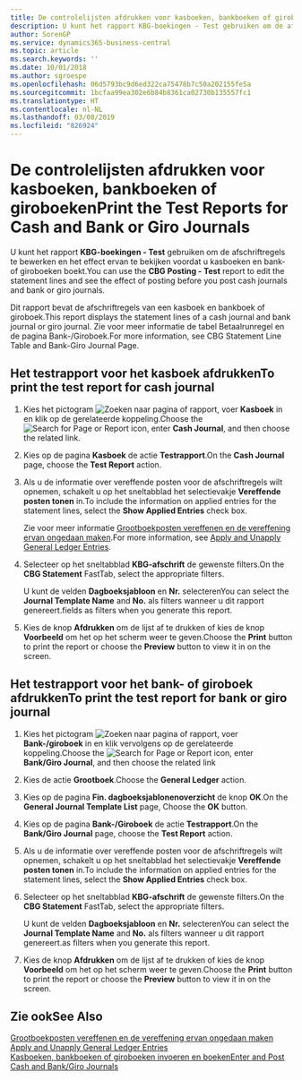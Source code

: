 ```yaml
---
title: De controlelijsten afdrukken voor kasboeken, bankboeken of giroboeken
description: U kunt het rapport KBG-boekingen - Test gebruiken om de afschriftregels te bewerken en het effect ervan te bekijken voordat u kasboeken en bank- of giroboeken boekt.
author: SorenGP
ms.service: dynamics365-business-central
ms.topic: article
ms.search.keywords: ''
ms.date: 10/01/2018
ms.author: sgroespe
ms.openlocfilehash: 06d5793bc9d6ed322ca75478b7c50a202155fe5a
ms.sourcegitcommit: 1bcfaa99ea302e6b84b8361ca02730b135557fc1
ms.translationtype: HT
ms.contentlocale: nl-NL
ms.lasthandoff: 03/08/2019
ms.locfileid: "826924"
---
```

# <a name="print-the-test-reports-for-cash-and-bank-or-giro-journals"></a><span data-ttu-id="10b49-103">De controlelijsten afdrukken voor kasboeken, bankboeken of giroboeken</span><span class="sxs-lookup"><span data-stu-id="10b49-103">Print the Test Reports for Cash and Bank or Giro Journals</span></span>
<span data-ttu-id="10b49-104">U kunt het rapport **KBG-boekingen - Test** gebruiken om de afschriftregels te bewerken en het effect ervan te bekijken voordat u kasboeken en bank- of giroboeken boekt.</span><span class="sxs-lookup"><span data-stu-id="10b49-104">You can use the **CBG Posting - Test** report to edit the statement lines and see the effect of posting before you post cash journals and bank or giro journals.</span></span>  

<span data-ttu-id="10b49-105">Dit rapport bevat de afschriftregels van een kasboek en bankboek of giroboek.</span><span class="sxs-lookup"><span data-stu-id="10b49-105">This report displays the statement lines of a cash journal and bank journal or giro journal.</span></span> <span data-ttu-id="10b49-106">Zie voor meer informatie de tabel Betaalrunregel en de pagina Bank-/Giroboek.</span><span class="sxs-lookup"><span data-stu-id="10b49-106">For more information, see CBG Statement Line Table and Bank-Giro Journal Page.</span></span>  

## <a name="to-print-the-test-report-for-cash-journal"></a><span data-ttu-id="10b49-107">Het testrapport voor het kasboek afdrukken</span><span class="sxs-lookup"><span data-stu-id="10b49-107">To print the test report for cash journal</span></span>  

1.  <span data-ttu-id="10b49-108">Kies het pictogram ![Zoeken naar pagina of rapport](../../media/ui-search/search_small.png "pictogram Zoeken naar pagina of rapport"), voer **Kasboek** in en klik op de gerelateerde koppeling.</span><span class="sxs-lookup"><span data-stu-id="10b49-108">Choose the ![Search for Page or Report](../../media/ui-search/search_small.png "Search for Page or Report icon") icon, enter **Cash Journal**, and then choose the related link.</span></span>  
2.  <span data-ttu-id="10b49-109">Kies op de pagina **Kasboek** de actie **Testrapport**.</span><span class="sxs-lookup"><span data-stu-id="10b49-109">On the **Cash Journal** page, choose the **Test Report** action.</span></span>  
3.  <span data-ttu-id="10b49-110">Als u de informatie over vereffende posten voor de afschriftregels wilt opnemen, schakelt u op het sneltabblad het selectievakje **Vereffende posten tonen** in.</span><span class="sxs-lookup"><span data-stu-id="10b49-110">To include the information on applied entries for the statement lines, select the **Show Applied Entries** check box.</span></span>  

    <span data-ttu-id="10b49-111">Zie voor meer informatie [Grootboekposten vereffenen en de vereffening ervan ongedaan maken](how-to-apply-and-unapply-general-ledger-entries.md).</span><span class="sxs-lookup"><span data-stu-id="10b49-111">For more information, see [Apply and Unapply General Ledger Entries](how-to-apply-and-unapply-general-ledger-entries.md).</span></span>  

4.  <span data-ttu-id="10b49-112">Selecteer op het sneltabblad **KBG-afschrift** de gewenste filters.</span><span class="sxs-lookup"><span data-stu-id="10b49-112">On the **CBG Statement** FastTab, select the appropriate filters.</span></span>  

    <span data-ttu-id="10b49-113">U kunt de velden **Dagboeksjabloon** en **Nr.** selecteren</span><span class="sxs-lookup"><span data-stu-id="10b49-113">You can select the **Journal Template Name** and **No.**</span></span> <span data-ttu-id="10b49-114">als filters wanneer u dit rapport genereert.</span><span class="sxs-lookup"><span data-stu-id="10b49-114">fields as filters when you generate this report.</span></span>  
5.  <span data-ttu-id="10b49-115">Kies de knop **Afdrukken** om de lijst af te drukken of kies de knop **Voorbeeld** om het op het scherm weer te geven.</span><span class="sxs-lookup"><span data-stu-id="10b49-115">Choose the **Print** button to print the report or choose the **Preview** button to view it in on the screen.</span></span>  

## <a name="to-print-the-test-report-for-bank-or-giro-journal"></a><span data-ttu-id="10b49-116">Het testrapport voor het bank- of giroboek afdrukken</span><span class="sxs-lookup"><span data-stu-id="10b49-116">To print the test report for bank or giro journal</span></span>  

1.  <span data-ttu-id="10b49-117">Kies het pictogram ![Zoeken naar pagina of rapport](../../media/ui-search/search_small.png "pictogram Zoeken naar pagina of rapport"), voer **Bank-/giroboek** in en klik vervolgens op de gerelateerde koppeling.</span><span class="sxs-lookup"><span data-stu-id="10b49-117">Choose the ![Search for Page or Report](../../media/ui-search/search_small.png "Search for Page or Report icon") icon, enter **Bank/Giro Journal**, and then choose the related link</span></span>  
2.  <span data-ttu-id="10b49-118">Kies de actie **Grootboek**.</span><span class="sxs-lookup"><span data-stu-id="10b49-118">Choose the **General Ledger** action.</span></span>  
3.  <span data-ttu-id="10b49-119">Kies op de pagina **Fin. dagboeksjablonenoverzicht** de knop **OK**.</span><span class="sxs-lookup"><span data-stu-id="10b49-119">On the **General Journal Template List** page, Choose the **OK** button.</span></span>  
4.  <span data-ttu-id="10b49-120">Kies op de pagina **Bank-/Giroboek** de actie **Testrapport**.</span><span class="sxs-lookup"><span data-stu-id="10b49-120">On the **Bank/Giro Journal** page, choose the **Test Report** action.</span></span>  
5.  <span data-ttu-id="10b49-121">Als u de informatie over vereffende posten voor de afschriftregels wilt opnemen, schakelt u op het sneltabblad het selectievakje **Vereffende posten tonen** in.</span><span class="sxs-lookup"><span data-stu-id="10b49-121">To include the information on applied entries for the statement lines, select the **Show Applied Entries** check box.</span></span>  
6.  <span data-ttu-id="10b49-122">Selecteer op het sneltabblad **KBG-afschrift** de gewenste filters.</span><span class="sxs-lookup"><span data-stu-id="10b49-122">On the **CBG Statement** FastTab, select the appropriate filters.</span></span>  

    <span data-ttu-id="10b49-123">U kunt de velden **Dagboeksjabloon** en **Nr.** selecteren</span><span class="sxs-lookup"><span data-stu-id="10b49-123">You can select the **Journal Template Name** and **No.**</span></span> <span data-ttu-id="10b49-124">als filters wanneer u dit rapport genereert.</span><span class="sxs-lookup"><span data-stu-id="10b49-124">as filters when you generate this report.</span></span>  

7.  <span data-ttu-id="10b49-125">Kies de knop **Afdrukken** om de lijst af te drukken of kies de knop **Voorbeeld** om het op het scherm weer te geven.</span><span class="sxs-lookup"><span data-stu-id="10b49-125">Choose the **Print** button to print the report or choose the **Preview** button to view it in on the screen.</span></span>  

## <a name="see-also"></a><span data-ttu-id="10b49-126">Zie ook</span><span class="sxs-lookup"><span data-stu-id="10b49-126">See Also</span></span>  
 <span data-ttu-id="10b49-127">[Grootboekposten vereffenen en de vereffening ervan ongedaan maken](how-to-apply-and-unapply-general-ledger-entries.md) </span><span class="sxs-lookup"><span data-stu-id="10b49-127">[Apply and Unapply General Ledger Entries](how-to-apply-and-unapply-general-ledger-entries.md) </span></span>  
 [<span data-ttu-id="10b49-128">Kasboeken, bankboeken of giroboeken invoeren en boeken</span><span class="sxs-lookup"><span data-stu-id="10b49-128">Enter and Post Cash and Bank/Giro Journals</span></span>](how-to-enter-and-post-cash-and-bank-or-giro-journals.md)

